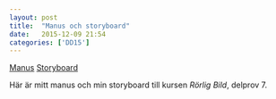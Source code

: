 ```yaml
---
layout: post
title:  "Manus och storyboard"
date:   2015-12-09 21:54
categories: ['DD15']
---
```

[Manus](/pdf/manus_izabella_lonnqvist.pdf)
[Storyboard](/pdf/storyboard_izabella_lonnqvist.pdf)

Här är mitt manus och min storyboard till kursen *Rörlig Bild*, delprov 7.